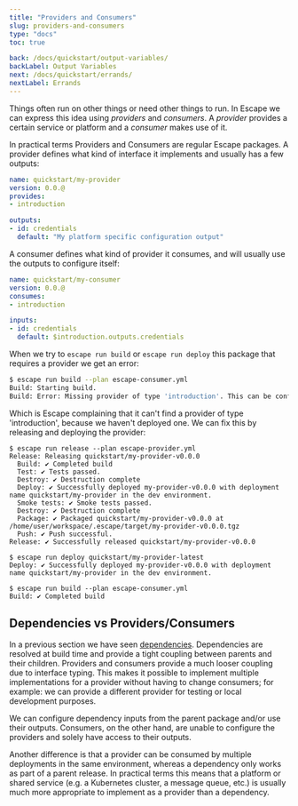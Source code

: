 ```yaml
---
title: "Providers and Consumers"
slug: providers-and-consumers
type: "docs"
toc: true

back: /docs/quickstart/output-variables/
backLabel: Output Variables
next: /docs/quickstart/errands/
nextLabel: Errands
---
```


Things often run on other things or need other things to run. In Escape we can
express this idea using _providers_ and _consumers_. A _provider_ provides
a certain service or platform and a _consumer_ makes use of it.

In practical terms Providers and Consumers are regular Escape packages. A provider 
defines what kind of interface it implements and usually has a few outputs:


```yaml
name: quickstart/my-provider
version: 0.0.@
provides:
- introduction

outputs:
- id: credentials
  default: "My platform specific configuration output"
```

A consumer defines what kind of provider it consumes, and will usually use the
outputs to configure itself:


```yaml
name: quickstart/my-consumer
version: 0.0.@
consumes:
- introduction

inputs:
- id: credentials
  default: $introduction.outputs.credentials
```

When we try to `escape run build` or `escape run deploy` this package that
requires a provider we get an error:

```bash
$ escape run build --plan escape-consumer.yml
Build: Starting build.
Build: Error: Missing provider of type 'introduction'. This can be configured using the -p / --extra-provider flag.
```

Which is Escape complaining that it can't find a provider of type
'introduction', because we haven't deployed one. We can fix this by releasing
and deploying the provider:

```
$ escape run release --plan escape-provider.yml 
Release: Releasing quickstart/my-provider-v0.0.0
  Build: ✔️ Completed build
  Test: ✔️ Tests passed.
  Destroy: ✔️ Destruction complete
  Deploy: ✔️ Successfully deployed my-provider-v0.0.0 with deployment name quickstart/my-provider in the dev environment.
  Smoke tests: ✔️ Smoke tests passed.
  Destroy: ✔️ Destruction complete
  Package: ✔️ Packaged quickstart/my-provider-v0.0.0 at /home/user/workspace/.escape/target/my-provider-v0.0.0.tgz
  Push: ✔️ Push successful.
Release: ✔️ Successfully released quickstart/my-provider-v0.0.0

$ escape run deploy quickstart/my-provider-latest    
Deploy: ✔️ Successfully deployed my-provider-v0.0.0 with deployment name quickstart/my-provider in the dev environment.

$ escape run build --plan escape-consumer.yml        
Build: ✔️ Completed build

```

## Dependencies vs Providers/Consumers

In a previous section we have seen
[dependencies](/docs/quickstart/dependencies/). Dependencies are resolved at
build time and provide a tight coupling between parents and their children.
Providers and consumers provide a much looser coupling due to interface typing.
This makes it possible to implement multiple implementations for a provider
without having to change consumers; for example: we can provide a different
provider for testing or local development purposes.

We can configure dependency inputs from the parent package and/or use their
outputs. Consumers, on the other hand, are unable to configure the providers
and solely have access to their outputs. 

Another difference is that a provider can be consumed by multiple deployments
in the same environment, whereas a dependency only works as part of a parent
release. In practical terms this means that a platform or shared service (e.g.
a Kubernetes cluster, a message queue, etc.) is usually much more appropriate
to implement as a provider than a dependency. 
